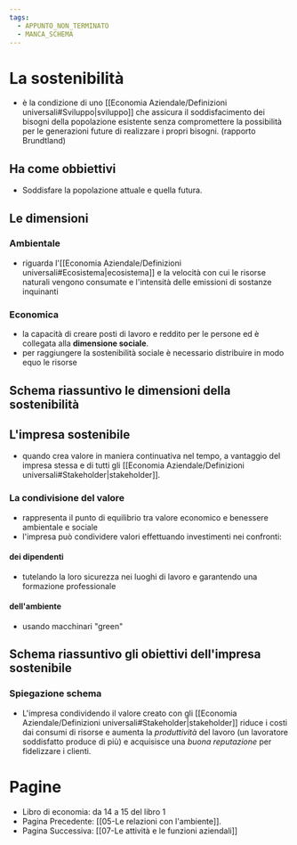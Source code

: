 ```yaml
---
tags:
  - APPUNTO_NON_TERMINATO
  - MANCA_SCHEMA
---
```

# La sostenibilità 
- è la condizione di uno [[Economia Aziendale/Definizioni universali#Sviluppo|sviluppo]] che assicura il soddisfacimento dei bisogni della popolazione esistente senza compromettere la possibilità per le generazioni future di realizzare i propri bisogni. (rapporto Brundtland)
## Ha come obbiettivi
- Soddisfare la popolazione attuale e quella futura.
## Le dimensioni
### Ambientale
- riguarda l'[[Economia Aziendale/Definizioni universali#Ecosistema|ecosistema]] e la velocità con cui le risorse naturali vengono consumate e l'intensità delle emissioni di sostanze inquinanti 
### Economica 
- la capacità di creare posti di lavoro e reddito per le persone ed è collegata alla **dimensione sociale**.
- per raggiungere la sostenibilità sociale è necessario distribuire in modo equo le risorse
## Schema riassuntivo le dimensioni della sostenibilità
## L'impresa sostenibile
- quando crea valore in maniera continuativa nel tempo, a vantaggio del impresa stessa e di tutti gli [[Economia Aziendale/Definizioni universali#Stakeholder|stakeholder]].
### La condivisione del valore
- rappresenta il punto di equilibrio tra valore economico e benessere ambientale e sociale
- l'impresa può condividere valori effettuando investimenti nei confronti:
#### dei dipendenti
- tutelando la loro sicurezza nei luoghi di lavoro e garantendo una formazione professionale 
#### dell'ambiente
- usando macchinari "green"
## Schema riassuntivo gli obiettivi dell'impresa sostenibile

### Spiegazione schema
- L'impresa condividendo il valore creato con gli [[Economia Aziendale/Definizioni universali#Stakeholder|stakeholder]] riduce i costi dai consumi di risorse e aumenta la *produttività* del lavoro (un lavoratore soddisfatto produce di più) e acquisisce una *buona reputazione* per fidelizzare i clienti.
# Pagine
- Libro di economia: da 14 a 15 del libro 1
- Pagina Precedente: [[05-Le relazioni con l'ambiente]].
- Pagina Successiva: [[07-Le attività e le funzioni aziendali]]